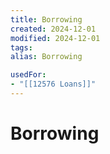 ```yaml
---
title: Borrowing
created: 2024-12-01
modified: 2024-12-01
tags: 
alias: Borrowing

usedFor:
- "[[12576 Loans]]"
---
```

# Borrowing
